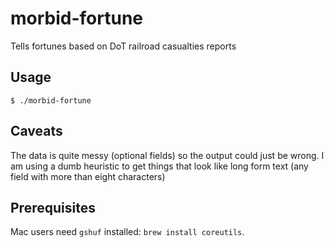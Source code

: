 # morbid-fortune

Tells fortunes based on DoT railroad casualties reports

## Usage

```
$ ./morbid-fortune
```

## Caveats

The data is quite messy (optional fields) so the output could just be wrong.
I am using a dumb heuristic to get things that look like long form text (any
field with more than eight characters)

## Prerequisites
Mac users need `gshuf` installed: `brew install coreutils`. 
